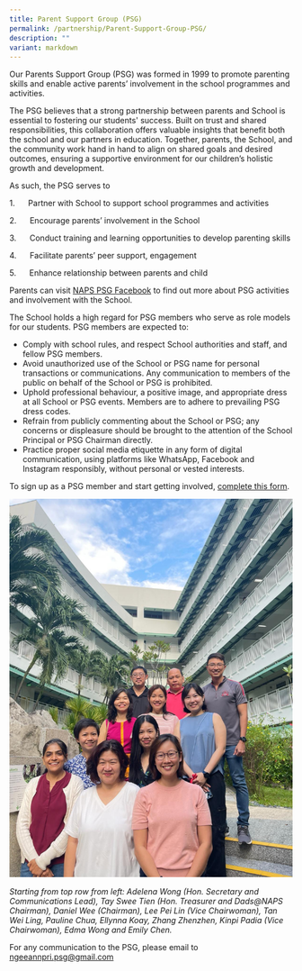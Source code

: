 ```yaml
---
title: Parent Support Group (PSG)
permalink: /partnership/Parent-Support-Group-PSG/
description: ""
variant: markdown
---
```

Our Parents Support Group (PSG) was formed in 1999 to promote parenting skills and enable active parents’ involvement in the school programmes and activities.

The PSG believes that a strong partnership between parents and School is essential to fostering our students' success. Built on trust and shared responsibilities, this collaboration offers valuable insights that benefit both the school and our partners in education. Together, parents, the School, and the community work hand in hand to align on shared goals and desired outcomes, ensuring a supportive environment for our children’s holistic growth and development.

As such, the PSG serves to

1.      Partner with School to support school programmes and activities

2.      Encourage parents’ involvement in the School

3.      Conduct training and learning opportunities to develop parenting skills

4.      Facilitate parents’ peer support, engagement

5.      Enhance relationship between parents and child  
  

Parents can visit [NAPS PSG Facebook](https://www.facebook.com/groups/ALL.PSG/) to find out more about PSG activities and involvement with the School.

The School holds a high regard for PSG members who serve as role models for our students. PSG members are expected to:

*   Comply with school rules, and respect School authorities and staff, and fellow PSG members.
*   Avoid unauthorized use of the School or PSG name for personal transactions or communications. Any communication to members of the public on behalf of the School or PSG is prohibited.
*   Uphold professional behaviour, a positive image, and appropriate dress at all School or PSG events. Members are to adhere to prevailing PSG dress codes.
*   Refrain from publicly commenting about the School or PSG; any concerns or displeasure should be brought to the attention of the School Principal or PSG Chairman directly.
*   Practice proper social media etiquette in any form of digital communication, using platforms like WhatsApp, Facebook and Instagram responsibly, without personal or vested interests.

To sign up as a PSG member and start getting involved, [complete this form](https://form.gov.sg/61df783d6e0f840013fef2d1).

![](/images/PSG2024.jpeg)

_Starting from top row from left: Adelena Wong (Hon. Secretary and Communications Lead), Tay Swee Tien (Hon. Treasurer and Dads@NAPS Chairman), Daniel Wee (Chairman), Lee Pei Lin (Vice Chairwoman), Tan Wei Ling, Pauline Chua, Ellynna Koay, Zhang Zhenzhen, Kinpi Padia (Vice Chairwoman), Edma Wong and Emily Chen._

For any communication to the PSG, please email to [ngeeannpri.psg@gmail.com](mailto:ngeeannpri.psg@gmail.com)
